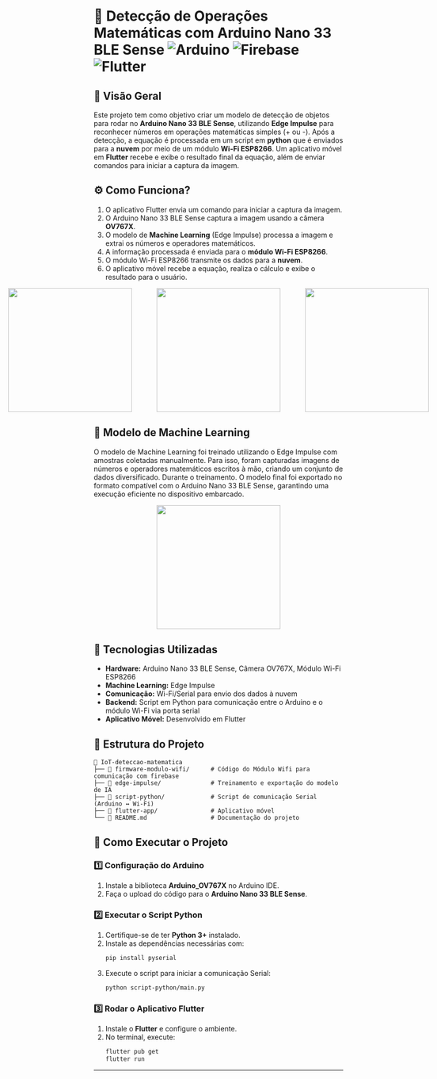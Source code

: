 # 📌 Detecção de Operações Matemáticas com Arduino Nano 33 BLE Sense ![Arduino](https://img.shields.io/badge/-Arduino-00979D?style=for-the-badge&logo=Arduino&logoColor=white) ![Firebase](https://img.shields.io/badge/firebase-%23039BE5.svg?style=for-the-badge&logo=firebase) ![Flutter](https://img.shields.io/badge/Flutter-%2302569B.svg?style=for-the-badge&logo=Flutter&logoColor=white)

## 📖 Visão Geral
Este projeto tem como objetivo criar um modelo de detecção de objetos para rodar no **Arduino Nano 33 BLE Sense**, utilizando **Edge Impulse** para reconhecer números em operações matemáticas simples (+ ou -). Após a detecção, a equação é processada em um script em **python** que é enviados para a **nuvem** por meio de um módulo **Wi-Fi ESP8266**. Um aplicativo móvel em **Flutter** recebe e exibe o resultado final da equação, além de enviar comandos para iniciar a captura da imagem.

## ⚙️ Como Funciona?
1. O aplicativo Flutter envia um comando para iniciar a captura da imagem.
2. O Arduino Nano 33 BLE Sense captura a imagem usando a câmera **OV767X**.
3. O modelo de **Machine Learning** (Edge Impulse) processa a imagem e extrai os números e operadores matemáticos.
4. A informação processada é enviada para o **módulo Wi-Fi ESP8266**.
5. O módulo Wi-Fi ESP8266 transmite os dados para a **nuvem**.
6. O aplicativo móvel recebe a equação, realiza o cálculo e exibe o resultado para o usuário.

<div align="center" style="display: flex; gap: 50px; justify-content: center;"> 
    <img src="https://github.com/user-attachments/assets/bc9384b4-c824-466b-afb7-a47496504779" width="250">
    <img src="https://github.com/user-attachments/assets/a1c4ab20-a80d-4ee3-84b3-23e399635ea3" width="250">
    <img src="https://github.com/user-attachments/assets/6931ee5b-3f43-4be7-a71f-0c53afcfad01" width="250">
</div>

## 🧠 Modelo de Machine Learning

O modelo de Machine Learning foi treinado utilizando o Edge Impulse com amostras coletadas manualmente. Para isso, foram capturadas imagens de números e operadores matemáticos escritos à mão, criando um conjunto de dados diversificado. Durante o treinamento. O modelo final foi exportado no formato compatível com o Arduino Nano 33 BLE Sense, garantindo uma execução eficiente no dispositivo embarcado.

<div align="center" style="display: flex; gap: 50px; justify-content: center;">
   <img src="https://github.com/user-attachments/assets/4f859089-a1f5-4bb0-84fd-7f1c22ec671b" width="250">
</div>

## 🔧 Tecnologias Utilizadas
- **Hardware:** Arduino Nano 33 BLE Sense, Câmera OV767X, Módulo Wi-Fi ESP8266
- **Machine Learning:** Edge Impulse
- **Comunicação:** Wi-Fi/Serial para envio dos dados à nuvem
- **Backend:** Script em Python para comunicação entre o Arduino e o módulo Wi-Fi via porta serial
- **Aplicativo Móvel:** Desenvolvido em Flutter

## 📂 Estrutura do Projeto
```
📁 IoT-deteccao-matematica
├── 📂 firmware-modulo-wifi/      # Código do Módulo Wifi para comunicação com firebase
├── 📂 edge-impulse/              # Treinamento e exportação do modelo de IA
├── 📂 script-python/             # Script de comunicação Serial (Arduino ↔ Wi-Fi)
├── 📂 flutter-app/               # Aplicativo móvel
└── 📜 README.md                  # Documentação do projeto
```

## 🚀 Como Executar o Projeto
### 1️⃣ Configuração do Arduino
1. Instale a biblioteca **Arduino_OV767X** no Arduino IDE.
2. Faça o upload do código para o **Arduino Nano 33 BLE Sense**.

### 2️⃣ Executar o Script Python
1. Certifique-se de ter **Python 3+** instalado.
2. Instale as dependências necessárias com:
   ```sh
   pip install pyserial
   ```
3. Execute o script para iniciar a comunicação Serial:
   ```sh
   python script-python/main.py
   ```

### 3️⃣ Rodar o Aplicativo Flutter
1. Instale o **Flutter** e configure o ambiente.
2. No terminal, execute:
   ```sh
   flutter pub get
   flutter run
   ```

---

